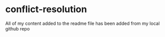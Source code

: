 # conflict-resolution

All of my content added to the readme file has been added from my local github repo